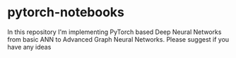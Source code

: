 # pytorch-notebooks

In this repository I'm implementing PyTorch based Deep Neural Networks from basic ANN to Advanced Graph Neural Networks. Please suggest if you have any ideas